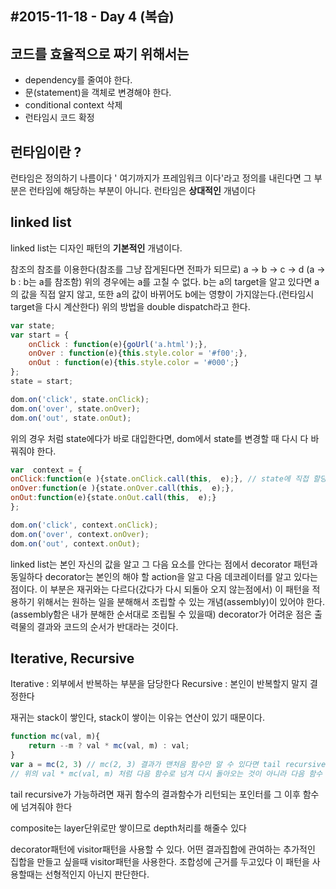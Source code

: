 #2015-11-18 - Day 4 (복습)
----
## 코드를 효율적으로 짜기 위해서는
- dependency를 줄여야 한다.
- 문(statement)을 객체로 변경해야 한다.
- conditional context 삭제
- 런타임시 코드 확정

## 런타임이란 ?
런타임은 정의하기 나름이다 
' 여기까지가 프레임워크 이다'라고 정의를 내린다면 그 부분은 런타임에 해당하는 부분이 아니다.
런타임은 **상대적인** 개념이다

## linked list
linked list는 디자인 패턴의 **기본적인** 개념이다.

참조의 참조를 이용한다(참조를 그냥 잡게된다면 전파가 되므로)
a -> b -> c -> d (a -> b : b는 a를 참조함)
위의 경우에는 a를 고칠 수 없다.
b는 a의 target을 알고 있다면 a의 값을 직접 알지 않고, 또한 a의 값이 바뀌어도
b에는 영향이 가지않는다.(런타임시 target을 다시 계산한다)
위의 방법을 double dispatch라고 한다.

```javascript
var state;
var start = {
    onClick : function(e){goUrl('a.html');},
    onOver : function(e){this.style.color = '#f00';},
    onOut : function(e){this.style.color = '#000';}
};
state = start;

dom.on('click', state.onClick);
dom.on('over', state.onOver);
dom.on('out', state.onOut);
```

위의 경우 처럼 state에다가 바로 대입한다면,
dom에서 state를 변경할 때 다시 다 바꿔줘야 한다.
```javascript
var  context = {
onClick:function(e ){state.onClick.call(this,  e);}, // state에 직접 할당하지 않고 context를 거쳐 double dispatch형태로 만든다.
onOver:function(e ){state.onOver.call(this,  e);},
onOut:function(e){state.onOut.call(this,  e);}
};

dom.on('click', context.onClick); 
dom.on('over', context.onOver);
dom.on('out', context.onOut);
```

linked list는 본인 자신의 값을 알고 그 다음 요소를 안다는 점에서 
decorator 패턴과 동일하다
decorator는 본인의 해야 할 action을 알고 다음 데코레이터를 알고 있다는 점이다.
이 부분은 재귀와는 다르다(갔다가 다시 되돌아 오지 않는점에서)
이 패턴을 적용하기 위해서는 원하는 일을 분해해서 조립할 수 있는 개념(assembly)이 있어야 한다.
(assembly함은 내가 분해한 순서대로 조립될 수 있을때)
decorator가 어려운 점은 출력물의 결과와 코드의 순서가 반대라는 것이다.

## Iterative, Recursive
Iterative : 외부에서 반복하는 부분을 담당한다
Recursive : 본인이 반복할지 말지 결정한다

재귀는 stack이 쌓인다, stack이 쌓이는 이유는 연산이 있기 때문이다.

```javascript
function mc(val, m){
    return --m ? val * mc(val, m) : val;
}
var a = mc(2, 3) // mc(2, 3) 결과가 맨처음 함수만 알 수 있다면 tail recursive가 안됨
// 위의 val * mc(val, m) 처럼 다음 함수로 넘겨 다시 돌아오는 것이 아니라 다음 함수 자체에서 a라는 곳에 할당이 될 수 있다면 tail recursive가 가능하다 (때문에 javascript 엔진 자체에서 지원해 줘야한다.
```
tail recursive가 가능하려면 재귀 함수의 결과함수가 리턴되는 포인터를 그 이후 함수에 넘겨줘야 한다

composite는 layer단위로만 쌓이므로
depth처리를 해줄수 있다

decorator패턴에 visitor패턴을 사용할 수 있다.
어떤 결과집합에 관여하는 추가적인 집합을 만들고 싶을때 visitor패턴을 사용한다.
조합성에 근거를 두고있다
이 패턴을 사용할때는 선형적인지 아닌지 판단한다.